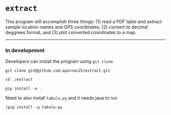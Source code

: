 # `extract`

This program will accomplish three things: (1) read a PDF table and extract sample location names and GPS coordinates; (2) convert to decimal deggrees format, and (3) plot converted coordinates to a map. 

---

### In development 

Developers can install the program using `git clone`

`git clone git@github.com:aparnac25/extract.git`

`cd ./extract`

`pip install -e .`


Need to also install `tabula.py` and it needs java to run 

`!pip install -q tabula-py`
